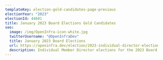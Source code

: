 ```yaml
---
templateKey: election-gold-candidates-page-previous
electionYear: "2023"
electionId: 44601
title: January 2023 Board Elections Gold Candidates
seo:
  image: /img/OpenInfra-icon-white.jpg
  twitterUsername: "@OpenInfraDev"
  title: January 2023 Board Elections
  url: https://openinfra.dev/election/2023-individual-director-election/candidates/gold
  description: Individual Member Director elections for the 2023 Board of Directors
---
```

